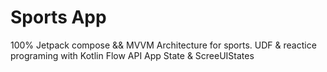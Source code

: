 # Sports App
100% Jetpack compose && MVVM Architecture for sports.
UDF & reactice programing with Kotlin Flow API
App State & ScreeUIStates
